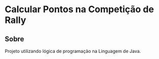 <h1>Calcular Pontos na Competição de Rally</h1>

<h2>Sobre</h2>
<p>Projeto utilizando lógica de programação na Linguagem de Java.</p>
